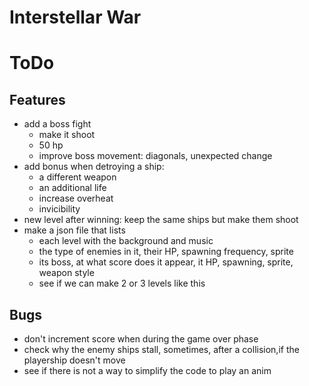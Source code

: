 # Interstellar War

# ToDo
## Features
- add a boss fight
    - make it shoot
    - 50 hp
    - improve boss movement: diagonals, unexpected change
- add bonus when detroying a ship: 
    - a different weapon
    - an additional life
    - increase overheat
    - invicibility
- new level after winning: keep the same ships but make them shoot
- make a json file that lists 
  - each level with the background and music
  - the type of enemies in it, their HP, spawning frequency, sprite
  - its boss, at what score does it appear, it HP, spawning, sprite, weapon style
  - see if we can make 2 or 3 levels like this

## Bugs
- don't increment score when during the game over phase
- check why the enemy ships stall, sometimes, after a collision,if the playership doesn't move
- see if there is not a way to simplify the code to play an anim